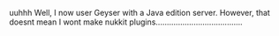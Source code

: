 uuhhh
Well, I now user Geyser with a Java edition server.
However, that doesnt mean I wont make nukkit plugins.......................................
